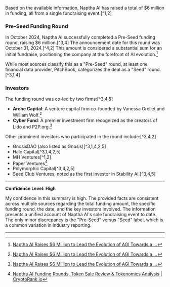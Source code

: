 Based on the available information, Naptha AI has raised a total of $6 million in funding, all from a single fundraising event.[^1,2]

### Pre-Seed Funding Round

In October 2024, Naptha AI successfully completed a Pre-Seed funding round, raising $6 million.[^3,4] The announcement date for this round was October 31, 2024.[^4,2] This amount is considered a substantial sum for an initial fundraise, positioning the company at the forefront of AI evolution.[^5]

While most sources classify this as a "Pre-Seed" round, at least one financial data provider, PitchBook, categorizes the deal as a "Seed" round.[^3,1,4]

### Investors

The funding round was co-led by two firms:[^3,4,5]
*   **Arche Capital**: A venture capital firm co-founded by Vanessa Grellet and William Wolf.[^5]
*   **Cyber Fund**: A premier investment firm recognized as the creators of Lido and P2P.org.[^5]

Other prominent investors who participated in the round include:[^3,4,2]
*   GnosisDAO (also listed as Gnosis)[^3,1,4,2,5]
*   Halo Capital[^3,1,4,2,5]
*   MH Ventures[^1,2]
*   Paper Ventures[^2]
*   Polymorphic Capital[^3,4,2,5]
*   Seed Club Ventures, noted as the first investor in Stability AI.[^3,4,5]

***

**Confidence Level: High**

My confidence in this summary is high. The provided facts are consistent across multiple sources regarding the total funding amount, the specific funding round, the date, and the key investors involved. The information presents a unified account of Naptha AI's sole fundraising event to date. The only minor discrepancy is the "Pre-Seed" versus "Seed" label, which is a common variation in industry reporting.

---

[^1]: [Naptha AI 2025 Company Profile: Valuation, Funding & Investors](https://pitchbook.com/profiles/company/590975-65)
[^2]: [Naptha AI Funding Rounds, Token Sale Review & Tokenomics Analysis | CryptoRank.io](https://cryptorank.io/ico/naptha-ai)
[^3]: [Naptha AI Raises $6 Million in Funding | The SaaS News](https://www.thesaasnews.com/news/naptha-ai-raises-6-million-in-funding)
[^4]: [Naptha AI Raises $6M in Pre-Seed Funding - FinSMEs](https://www.finsmes.com/2024/10/naptha-ai-raises-6m-in-pre-seed-funding.html)
[^5]: [Naptha AI Raises $6 Million to Lead the Evolution of AGI Towards a ...](https://www.businesswire.com/news/home/20241031911023/en/Naptha-AI-Raises-%246-Million-to-Lead-the-Evolution-of-AGI-Towards-a-Web-of-Trillions-of-Cooperating-Agents)